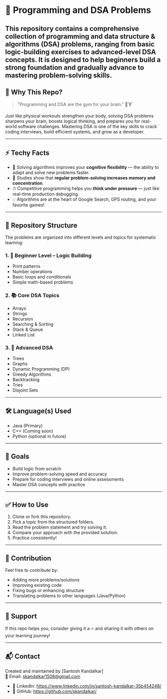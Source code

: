 # 🧠 Programming and DSA Problems

This repository contains a comprehensive collection of programming and data structure & algorithms (DSA) problems, ranging from basic logic-building exercises to advanced-level DSA concepts. It is designed to help beginners build a strong foundation and gradually advance to mastering problem-solving skills.
---
## 🤖 Why This Repo?

> "Programming and DSA are the gym for your brain." 🧠🏋️

Just like physical workouts strengthen your body, solving DSA problems sharpens your brain, boosts logical thinking, and prepares you for real-world software challenges. Mastering DSA is one of the key skills to crack coding interviews, build efficient systems, and grow as a developer.


---
## ⚡ Techy Facts

- 🧩 Solving algorithms improves your **cognitive flexibility** — the ability to adapt and solve new problems faster.
- 🧠 Studies show that **regular problem-solving increases memory and concentration**.
- ⏱ Competitive programming helps you **think under pressure** — just like real-time production debugging.
- 💡 Algorithms are at the heart of Google Search, GPS routing, and your favorite games!

---

## 📌 Repository Structure

The problems are organized into different levels and topics for systematic learning:

### 1. 🚀 Beginner Level – Logic Building
- Print patterns
- Number operations
- Basic loops and conditionals
- Simple math-based problems

### 2. 📚 Core DSA Topics
- Arrays
- Strings
- Recursion
- Searching & Sorting
- Stack & Queue
- Linked List

### 3. 🌳 Advanced DSA
- Trees
- Graphs
- Dynamic Programming (DP)
- Greedy Algorithms
- Backtracking
- Tries
- Disjoint Sets

---

## 🛠️ Language(s) Used
- Java (Primary)
- C++ (Coming soon)
- Python (optional in future)

---

## 🎯 Goals

- Build logic from scratch
- Improve problem-solving speed and accuracy
- Prepare for coding interviews and online assessments
- Master DSA concepts with practice

---

## ✅ How to Use

1. Clone or fork this repository.
2. Pick a topic from the structured folders.
3. Read the problem statement and try solving it.
4. Compare your approach with the provided solution.
5. Practice consistently!

---
## 🧩 Contribution

Feel free to contribute by:
- Adding more problems/solutions
- Improving existing code
- Fixing bugs or enhancing structure
- Translating problems to other languages (Java/Python)

---

## 🙌 Support

If this repo helps you, consider giving it a ⭐ and sharing it with others on your learning journey!

---

## 📬 Contact

Created and maintained by [Santosh Kandalkar]  
📧 Email: skandalkar1508@gmail.com  
- 🔗 LinkedIn: https://www.linkedin.com/in/santosh-kandalkar-35b454248/
- 🔗 GitHub: https://github.com/skandalkar/


